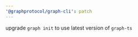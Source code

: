 ```yaml
---
'@graphprotocol/graph-cli': patch
---
```


upgrade `graph init` to use latest version of `graph-ts`
